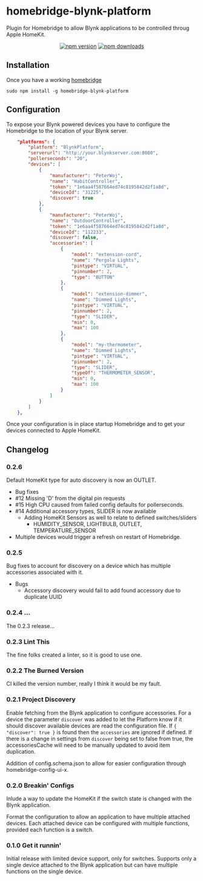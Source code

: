 # homebridge-blynk-platform

Plugin for Homebridge to allow Blynk applications to be controlled throug Apple HomeKit.

<div style="text-align:center;">
<a href="https://www.npmjs.com/package/homebridge-blynk-platform"><img title="npm version" src="https://badgen.net/npm/v/homebridge-blynk-platform" /></a>
<a href="https://www.npmjs.com/package/homebridge-blynk-platform"><img title="npm downloads" src="https://badgen.net/npm/dt/homebridge-blynk-platform" /></a>
</div>

## Installation

Once you have a working [homebridge](https://github.com/homebridge/homebridge/)

```console
sudo npm install -g homebridge-blynk-platform
```

## Configuration

To expose your Blynk powered devices you have to configure the Homebridge to the location of your Blynk server.

```json
    "platforms": {
        "platform": "BlynkPlatform",
        "serverurl": "http://your.blynkserver.com:8080",
        "pollerseconds": "20",
        "devices": [
            {
                "manufacturer": "PeterWoj",
                "name": "HabitController",
                "token": "1e6aa4f587664ed74c8195842d2f1a8d",
                "deviceId": "31225",
                "discover": true
            },
            {
                "manufacturer": "PeterWoj",
                "name": "OutdoorController",
                "token": "1e6aa4f587664ed74c8195842d2f1a8d",
                "deviceId": "112233",
                "discover": false,
                "accessories": [
                    {
                        "model": "extension-cord",
                        "name": "Pergola Lights",
                        "pintype": "VIRTUAL",
                        "pinnumber": 2,
                        "type": "BUTTON"
                    },
                    {
                        "model": "extension-dimmer",
                        "name": "Dimmed Lights",
                        "pintype": "VIRTUAL",
                        "pinnumber": 2,
                        "type": "SLIDER",
                        "min": 0,
                        "max": 100
                    },
                    {
                        "model": "my-thermometer",
                        "name": "Dimmed Lights",
                        "pintype": "VIRTUAL",
                        "pinnumber": 2,
                        "type": "SLIDER",
                        "typeOf": "THERMOMETER_SENSOR",
                        "min": 0,
                        "max": 100
                    }
                ]
            }
        ]
    },
```

Once your configuration is in place startup Homebridge and to get your devices connected to Apple HomeKit.

## Changelog

### 0.2.6

Default HomeKit type for auto discovery is now an OUTLET.

* Bug fixes 
 * #12 Missing 'D' from the digital pin requests 
 * #15 High CPU caused from failed config defaults for pollerseconds.
 * #14 Additional accessory types, SLIDER is now available
   * Adding HomeKit Sensors as well to relate to defined switches/sliders
     * HUMIDITY_SENSOR, LIGHTBULB, OUTLET, TEMPERATURE_SENSOR
 * Multiple devices would trigger a refresh on restart of Homebridge.

### 0.2.5

Bug fixes to account for discovery on a device which has multiple accessories associated with it.

* Bugs
  * Accessory discovery would fail to add found accessory due to duplicate UUID

### 0.2.4 ...

The 0.2.3 release...

### 0.2.3 Lint This

The fine folks created a linter, so it is good to use one.

### 0.2.2 The Burned Version

CI killed the version number, really I think it would be my fault.

### 0.2.1 Project Discovery

Enable fetching from the Blynk application to configure accessories.  For a device the parameter `discover` was added to let the Platform know if it should discover available devices are read the configuration file.  If `{ "discover": true }` is found then the `accessories` are ignored if defined.  If there is a change in settings from `discover` being set to false from true, the accessoriesCache will need to be manually updated to avoid item duplication.

Addition of config.schema.json to allow for easier configuration through homebridge-config-ui-x.

### 0.2.0 Breakin' Configs

Inlude a way to update the HomeKit if the switch state is changed with the Blynk application.

Format the configuration to allow an application to have multiple attached devices.  Each attached device can be configured with multiple functions, provided each function is a switch.

### 0.1.0 Get it runnin'

Initial release with limited device support, only for switches.  Supports only a single device attached to the Blynk application but can have multiple functions on the single device.
